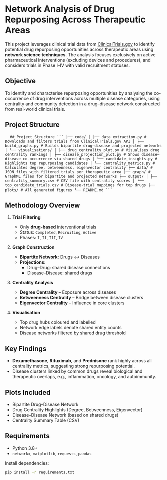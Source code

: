 # Network Analysis of Drug Repurposing Across Therapeutic Areas

This project leverages clinical trial data from [ClinicalTrials.gov](https://clinicaltrials.gov/) to identify potential drug repurposing opportunities across therapeutic areas using **network science techniques**. The analysis focuses exclusively on active pharmaceutical interventions (excluding devices and procedures), and considers trials in Phase I–IV with valid recruitment statuses.

## Objective

To identify and characterise repurposing opportunities by analysing the co-occurrence of drug interventions across multiple disease categories, using centrality and community detection in a drug–disease network constructed from real-world clinical trials.

## Project Structure

<pre> <code> ## Project Structure ``` ├── code/ │ ├── data_extraction.py # Downloads and filters trials from ClinicalTrials.gov API │ ├── build_graphs.py # Builds bipartite drug–disease and projected networks │ └── visualisations/ │ ├── drug_centrality_plot.py # Visualises drug centrality rankings │ ├── disease_projection_plot.py # Shows disease–disease co-occurrence via shared drugs │ └── candidate_insights.py # Highlights top repurposing candidates │ └── centrality_metrics.py # Calculates degree, betweenness, eigenvector centrality ├── data/ # JSON files with filtered trials per therapeutic area ├── graph/ # GraphML files for bipartite and projected networks ├── output/ │ ├── centrality_summary.csv # CSV file with centrality scores │ └── top_candidate_trials.csv # Disease-trial mappings for top drugs ├── plots/ # All generated figures └── README.md ``` </code> </pre>


## Methodology Overview

1. **Trial Filtering**  
   - Only **drug-based** interventional trials  
   - Status: `Completed`, `Recruiting`, `Active`  
   - Phases: `I`, `II`, `III`, `IV`

2. **Graph Construction**  
   - **Bipartite Network:** Drugs ↔ Diseases  
   - **Projections:**  
     - Drug–Drug: shared disease connections  
     - Disease–Disease: shared drugs

3. **Centrality Analysis**  
   - **Degree Centrality** – Exposure across diseases  
   - **Betweenness Centrality** – Bridge between disease clusters  
   - **Eigenvector Centrality** – Influence in core clusters

4. **Visualisation**  
   - Top drug hubs coloured and labelled  
   - Network edge labels denote shared entity counts  
   - Disease networks filtered by shared drug threshold

## Key Findings

- **Dexamethasone**, **Rituximab**, and **Prednisone** rank highly across all centrality metrics, suggesting strong repurposing potential.
- Disease clusters linked by common drugs reveal biological and therapeutic overlaps, e.g., inflammation, oncology, and autoimmunity.

## Plots Included

- Bipartite Drug–Disease Network
- Drug Centrality Highlights (Degree, Betweenness, Eigenvector)
- Disease–Disease Network (based on shared drugs)
- Centrality Summary Table (CSV)

## Requirements

- Python 3.8+
- `networkx`, `matplotlib`, `requests`, `pandas`

Install dependencies:

```bash
pip install -r requirements.txt



